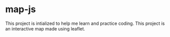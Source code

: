 # map-js
This project is intialized to help me learn and practice coding. 
This project is an interactive map made using leaflet.
